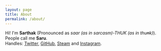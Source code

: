 ```yaml
---
layout: page
title: About
permalink: /about/
---
```


<p align="center">
<p markdown="1">Hi! I'm <strong>Sarthak</strong> (Pronounced as <i>saar (as in <i>sarcasm</i>)-THUK (as in <i>thu<s>n</s>k</i>)</i>). People call me <strong>Saru</strong>.
 <br/>Handles: <a href="https://twitter.com/saruftw" target="_blank">Twitter</a>, <a href="https://github.com/saru95" target="_blank">GitHub</a>, <a href="https://steamcommunity.com/id/rgbimbochamp/" target="_blank">Steam</a> and <a href="https://www.instagram.com/saruftw/" target="_blank">Instagram</a>.</p>
</p>
